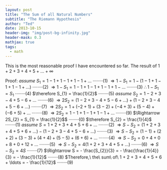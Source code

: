 ```yaml
---
layout: post
title: "The Sum of all Natural Numbers"
subtitle: "The Riemann Hypothesis"
author: "Ted"
date: 2013-10-15
header-img: "img/post-bg-infinity.jpg"
header-mask: 0.3
mathjax: true
tags:
  - math
---
```


This is the most reasonable proof I have encountered so far.
The result of $1 + 2 + 3 + 4 + 5 + \ldots + \infty$

Proof:
$assume\ S_{1} = 1 - 1 + 1 - 1 + 1 - 1 + \ldots$
········(1)
$\Rightarrow 1 - S_{1} = 1 - (1 - 1 + 1 - 1 + 1 - 1 + \ldots)$
········(2)
$\Rightarrow 1 - S_{1} = 1 - 1 + 1 - 1 + 1 - 1 + 1 - \ldots$
········(3)
$\therefore 1 - S_{1} = S_{1}$
········(4)
$\therefore S_{1} = \frac{1}{2}$
········(5)
$assume\ S_{2} = 1 - 2 + 3 - 4 + 5 - 6 + \ldots$
········(6)
$\Rightarrow 2S_{2} = (1 - 2 + 3 - 4 + 5 - 6 + \ldots) + (1 - 2 + 3 - 4 + 5 - 6 + \ldots)$
········(7)
$\Rightarrow 2S_{2} = 1 + ( - 2 + 1) + (3 - 2) + ( - 4 + 3) + (5 - 4) + ( - 6 + 5) + \ldots$
········(8)
$\Rightarrow 2S_{2} = 1 - 1 + 1 - 1 + 1 - 1 + \ldots$
········(9)
$\Rightarrow 2S_{2} = S_{1} = \frac{1}{2}$$
········(0)
$\therefore S_{2} = \frac{1}{4}$
········(1)
$assume\ S = 1 + 2 + 3 + 4 + 5 + 6 + \ldots$
········(2)
$\Rightarrow S - S_{2} = (1 + 2 + 3 + 4 + 5 + 6 + \ldots) - (1 - 2 + 3 - 4 + 5 - 6 + \ldots)$
········(3)
$\Rightarrow S - S_{2} = (1 - 1) + (2 + 2) + (3 - 3) + (4 + 4) + (5 - 5) + (6 + 6) + \ldots$
········(4)
$\Rightarrow S - S_{2} = 0 + 4 + 0 + 8 + 0 + 12 + \ldots$
········(5)
$\Rightarrow S - S_{2} = 4(1 + 2 + 3 + 4 + 5 + \ldots)$
········(6)
$\Rightarrow S - S_{2} = 4S$
········(7)
$\Rightarrow S = - \frac{S_{2}}{3} = - \frac{\frac{1}{4}}{3} = - \frac{1}{12}$
········(8)
$Therefore,\ the\ sum\ of\ 1 + 2 + 3 + 4 + 5 + 6 + \ldots = - \frac{1}{12}$
········(9)
